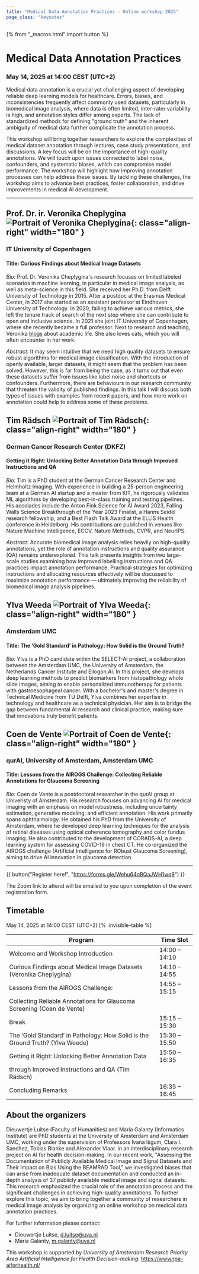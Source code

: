 ```yaml
---
title: "Medical Data Annotation Practices - Online workshop 2025"
page_class: "keynotes"
---
```


{% from "_macros.html" import button %}

# Medical Data Annotation Practices


### May 14, 2025 at 14:00 CEST (UTC+2)

Medical data annotation is a crucial yet challenging aspect of developing reliable deep learning models for healthcare. Errors, biases, and inconsistencies frequently affect commonly used datasets, particularly in biomedical image analysis, where data is often limited, inter-rater variability is high, and annotation styles differ among experts. The lack of standardized methods for defining "ground truth" and the inherent ambiguity of medical data further complicate the annotation process.

This workshop will bring together researchers to explore the complexities of medical dataset annotation through lectures, case study presentations, and discussions.  A key focus will be on the importance of high-quality annotations. We will touch upon issues connected to label noise, confounders, and systematic biases, which can compromise model performance. The workshop will highlight how improving annotation processes can help address these issues. By tackling these challenges, the workshop aims to advance best practices, foster collaboration, and drive improvements in medical AI development.

---

## Prof. Dr. ir. Veronika Cheplygina ![Portrait of Veronika Cheplygina](/images/workshop-data-annotation/Veronika.jpg){: class="align-right" width="180" }
### IT University of Copenhagen
#### Title: Curious Findings about Medical Image Datasets

*Bio:* Prof. Dr. Veronika Cheplygina's research focuses on limited labeled scenarios in machine learning, in particular in medical image analysis, as well as meta-science in this field. She received her Ph.D. from Delft University of Technology in 2015. After a postdoc at the Erasmus Medical Center, in 2017 she started as an assistant professor at Eindhoven University of Technology. In 2020, failing to achieve various metrics, she left the tenure track of search of the next step where she can contribute to open and inclusive science. In 2021 she joint IT University of Copenhagen, where she recently became a full professor. Next to research and teaching, Veronika [blogs](https://www.veronikach.com) about academic life. She also loves cats, which you will often encounter in her work.

*Abstract:* It may seem intuitive that we need high quality datasets to ensure robust algorithms for medical image classification. With the introduction of openly available, larger datasets, it might seem that the problem has been solved. However, this is far from being the case, as it turns out that even these datasets suffer from issues like label noise and shortcuts or confounders. Furthermore, there are behaviours in our research community that threaten the validity of published findings. In this talk I will discuss both types of issues with examples from recent papers, and how more work on annotation could help to address some of these problems.

## Tim Rädsch ![Portrait of Tim Rädsch](/images/workshop-data-annotation/Tim_Radsch.jpg){: class="align-right" width="180" }
### German Cancer Research Center (DKFZ)
#### Getting it Right: Unlocking Better Annotation Data through Improved Instructions and QA

*Bio:* Tim is a PhD student at the German Cancer Research Center and Helmholtz Imaging. With experience in building a 25-person engineering team at a German AI startup and a master from KIT, he rigorously validates ML algorithms by developing best-in-class training and testing pipelines. His accolades include the Anton Fink Science for AI Award 2023, Falling Walls Science Breakthrough of the Year 2023 Finalist, a Hanns Seidel research fellowship, and a Best Flash Talk Award at the ELLIS Health conference in Heidelberg. His contributions are published in venues like Nature Machine Intelligence, ECCV, Nature Methods, CVPR, and NeurIPS.

*Abstract:* Accurate biomedical image analysis relies heavily on high-quality annotations, yet the role of annotation instructions and quality assurance (QA) remains underexplored. This talk presents insights from two large-scale studies examining how improved labelling instructions and QA practices impact annotation performance. Practical strategies for optimizing instructions and allocating resources effectively will be discussed to maximize annotation performance — ultimately improving the reliability of biomedical image analysis pipelines.


## Ylva Weeda ![Portrait of Ylva Weeda](/images/workshop-data-annotation/Ylva_Weeda.jpg){: class="align-right" width="180" }
### Amsterdam UMC
#### Title: The ‘Gold Standard’ in Pathology: How Solid is the Ground Truth?

*Bio:* Ylva is a PhD candidate within the SELECT-AI project, a collaboration between the Amsterdam UMC, the University of Amsterdam, the Netherlands Cancer Institute and Ellogon.AI. In this project, she develops deep learning methods to predict biomarkers from histopathology whole slide images, aiming to enable personalized immunotherapy for patients with gastroesophageal cancer. 
With a bachelor's and master's degree in Technical Medicine from TU Delft, Ylva combines her expertise in technology and healthcare as a technical physician. Her aim is to bridge the gap between fundamental AI research and clinical practice, making sure that innovations truly benefit patients.


## Coen de Vente ![Portrait of Coen de Vente](/images/workshop-data-annotation/Coen_de_Vente-1.jpg){: class="align-right" width="180" }
### qurAI, University of Amsterdam, Amsterdam UMC
#### Title: Lessons from the AIROGS Challenge: Collecting Reliable Annotations for Glaucoma Screening

*Bio:* Coen de Vente is a postdoctoral researcher in the qurAI group at Univeristy of Amsterdam. His research focuses on advancing AI for medical imaging with an emphasis on model robustness, including uncertainty estimation, generative modeling, and efficient annotation. His work primarily spans ophthalmology.
He obtained his PhD from the University of Amsterdam, where he developed deep learning techniques for the analysis of retinal diseases using optical coherence tomography and color fundus imaging. He also contributed to the development of CORADS-AI, a deep learning system for assessing COVID-19 in chest CT. He co-organized the AIROGS challenge (Artificial Intelligence for RObust Glaucoma Screening), aiming to drive AI innovation in glaucoma detection.


---

{{ button("Register here!", "https://forms.gle/Wehu64qBQaJWH1wq9") }}

The Zoom link to attend will be emailed to you upon completion of the event registration form.

## Timetable

May 14, 2025 at 14:00 CEST (UTC+2)
[% .invisible-table %]

| Program                                 | Time Slot     |
| --------                                | ---------     |
| Welcome and Workshop Introduction       | 14:00 – 14:10 |
| Curious Findings about Medical Image Datasets (Veronika Cheplygina) | 14:10 – 14:55 |
| Lessons from the AIROGS Challenge:      | 14:55 – 15:15 |
| Collecting Reliable Annotations for Glaucoma Screening (Coen de Vente) | |
| Break                                   | 15:15 – 15:30 |
| The ‘Gold Standard’ in Pathology: How Solid is the Ground Truth? (Ylva Weede) | 15:30 – 15:50 |
| Getting it Right: Unlocking Better Annotation Data       | 15:50 – 16:35 |
| through Improved Instructions and QA (Tim Rädsch) | |
| Concluding Remarks                      | 16:35 – 16:45 |


## About the organizers

Dieuwertje Luitse (Faculty of Humanities) and Maria Galanty (Informatics Institute) are PhD students at the University of Amsterdam and Amsterdam UMC, working under the supervision of Professors Ivana Išgum, Clara I. Sanchez, Tobias Blanke and Alexander Vlaar. in an interdisciplinary research project on AI for health decision-making. In our recent work, "Assessing the Documentation of Publicly Available Medical Image and Signal Datasets and Their Impact on Bias Using the BEAMRAD Tool," we investigated biases that can arise from inadequate dataset documentation and conducted an in-depth analysis of 37 publicly available medical image and signal datasets. This research emphasized the crucial role of the annotation process and the significant challenges in achieving high-quality annotations. To further explore this topic, we aim to bring together a community of researchers in medical image analysis by organizing an online workshop on medical data annotation practices.

For further information please contact:

* Dieuwertje Luitse, [d.luitse@uva.nl](mailto:d.luitse@uva.nl)
* Maria Galanty, [m.galanty@uva.nl](mailto:m.galanty@uva.nl)


This workshop is supported by _University of Amsterdam Research Priority Area Artificial Intelligence for Health Decision-making_: <https://www.rpa-aiforhealth.nl/>
